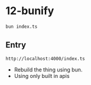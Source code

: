 # 12-bunify

```bash
bun index.ts
```

## Entry

```
http://localhost:4000/index.ts
```

- Rebuild the thing using bun.
- Using only built in apis
